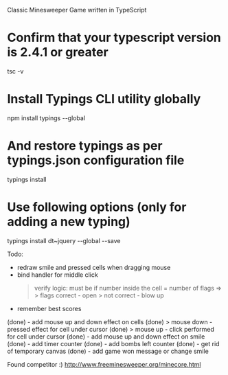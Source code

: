 Classic Minesweeper Game written in TypeScript

# Confirm that your typescript version is 2.4.1 or greater
tsc -v

# Install Typings CLI utility globally
npm install typings --global
# And restore typings as per typings.json configuration file
typings install

# Use following options (only for adding a new typing)
typings install dt~jquery --global --save

Todo:
- redraw smile and pressed cells when dragging mouse
- bind handler for middle click
    > verify logic: must be if number inside the cell = number of flags =>
        > flags correct - open
        > not correct - blow up
- remember best scores

(done) - add mouse up and down effect on cells
(done)    > mouse down - pressed effect for cell under cursor
(done)    > mouse up - click performed for cell under cursor
(done) - add mouse up and down effect on smile
(done) - add timer counter
(done) - add bombs left counter
(done) - get rid of temporary canvas
(done) - add game won message or change smile

Found competitor :)
http://www.freeminesweeper.org/minecore.html

